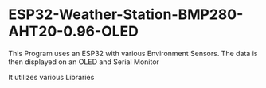 # ESP32-Weather-Station-BMP280-AHT20-0.96-OLED
This Program uses an ESP32 with various Environment Sensors.
The data is then displayed on an OLED and Serial Monitor

It utilizes various Libraries
